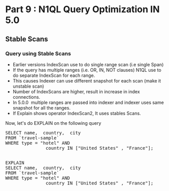 # Part 9 : N1QL Query Optimization IN 5.0


## Stable Scans


### Query using Stable Scans


* Earlier versions IndexScan use to do single range scan (i.e single Span)
* If the query has multiple ranges (i.e. OR, IN, NOT clauses) N1QL use to do separate IndexScan for each range. 
* This causes Indexer can use different snapshot for each scan (make it unstable scan)
* Number of IndexScans  are higher, result in  increase in index connections.
* In 5.0.0  multiple ranges are passed into indexer and indexer uses same snapshot for all the ranges.
* If Explain shows operator IndexScan2, It uses stables Scans.


Now, let's do EXPLAIN on the following query

<pre>
SELECT name,  country,  city
FROM `travel-sample`
WHERE type = "hotel" AND 
               country IN ["United States" , "France"];
</pre>

<pre id="example"> 
EXPLAIN 
SELECT name,  country,  city
FROM `travel-sample`
WHERE type = "hotel" AND 
               country IN ["United States" , "France"];
</pre>
